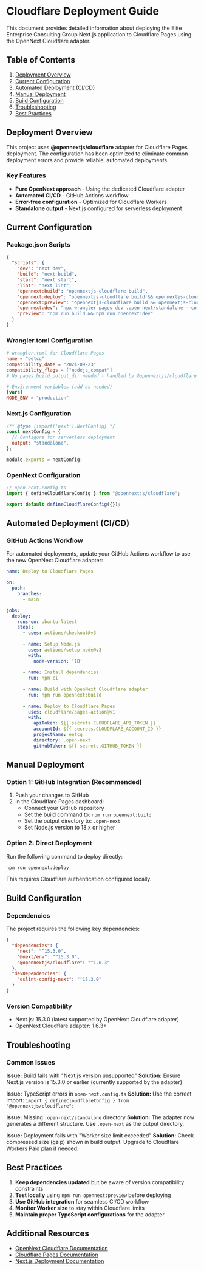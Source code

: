 # Cloudflare Deployment Guide

This document provides detailed information about deploying the Elite Enterprise Consulting Group Next.js application to Cloudflare Pages using the OpenNext Cloudflare adapter.

## Table of Contents

1. [Deployment Overview](#deployment-overview)
2. [Current Configuration](#current-configuration)
3. [Automated Deployment (CI/CD)](#automated-deployment-cicd)
4. [Manual Deployment](#manual-deployment)
5. [Build Configuration](#build-configuration)
6. [Troubleshooting](#troubleshooting)
7. [Best Practices](#best-practices)

## Deployment Overview

This project uses **@opennextjs/cloudflare** adapter for Cloudflare Pages deployment. The configuration has been optimized to eliminate common deployment errors and provide reliable, automated deployments.

### Key Features

- **Pure OpenNext approach** - Using the dedicated Cloudflare adapter
- **Automated CI/CD** - GitHub Actions workflow
- **Error-free configuration** - Optimized for Cloudflare Workers
- **Standalone output** - Next.js configured for serverless deployment

## Current Configuration

### Package.json Scripts

```json
{
  "scripts": {
    "dev": "next dev",
    "build": "next build",
    "start": "next start",
    "lint": "next lint",
    "opennext:build": "opennextjs-cloudflare build",
    "opennext:deploy": "opennextjs-cloudflare build && opennextjs-cloudflare deploy",
    "opennext:preview": "opennextjs-cloudflare build && opennextjs-cloudflare preview",
    "opennext:dev": "npx wrangler pages dev .open-next/standalone --compatibility-flag=nodejs_compat",
    "preview": "npm run build && npm run opennext:dev"
  }
}
```

### Wrangler.toml Configuration

```toml
# wrangler.toml for Cloudflare Pages
name = "eetcg"
compatibility_date = "2024-09-23"
compatibility_flags = ["nodejs_compat"]
# No pages_build_output_dir needed - handled by @opennextjs/cloudflare

# Environment variables (add as needed)
[vars]
NODE_ENV = "production"
```

### Next.js Configuration

```javascript
/** @type {import('next').NextConfig} */
const nextConfig = {
  // Configure for serverless deployment
  output: "standalone",
};

module.exports = nextConfig;
```

### OpenNext Configuration

```typescript
// open-next.config.ts
import { defineCloudflareConfig } from "@opennextjs/cloudflare";

export default defineCloudflareConfig({});
```

## Automated Deployment (CI/CD)

### GitHub Actions Workflow

For automated deployments, update your GitHub Actions workflow to use the new OpenNext Cloudflare adapter:

```yaml
name: Deploy to Cloudflare Pages

on:
  push:
    branches:
      - main

jobs:
  deploy:
    runs-on: ubuntu-latest
    steps:
      - uses: actions/checkout@v3
      
      - name: Setup Node.js
        uses: actions/setup-node@v3
        with:
          node-version: '18'
          
      - name: Install dependencies
        run: npm ci
        
      - name: Build with OpenNext Cloudflare adapter
        run: npm run opennext:build
        
      - name: Deploy to Cloudflare Pages
        uses: cloudflare/pages-action@v1
        with:
          apiToken: ${{ secrets.CLOUDFLARE_API_TOKEN }}
          accountId: ${{ secrets.CLOUDFLARE_ACCOUNT_ID }}
          projectName: eetcg
          directory: .open-next
          gitHubToken: ${{ secrets.GITHUB_TOKEN }}
```

## Manual Deployment

### Option 1: GitHub Integration (Recommended)

1. Push your changes to GitHub
2. In the Cloudflare Pages dashboard:
   - Connect your GitHub repository
   - Set the build command to: `npm run opennext:build`
   - Set the output directory to: `.open-next`
   - Set Node.js version to 18.x or higher

### Option 2: Direct Deployment

Run the following command to deploy directly:

```bash
npm run opennext:deploy
```

This requires Cloudflare authentication configured locally.

## Build Configuration

### Dependencies

The project requires the following key dependencies:

```json
{
  "dependencies": {
    "next": "^15.3.0",
    "@next/env": "^15.3.0",
    "@opennextjs/cloudflare": "^1.6.3"
  },
  "devDependencies": {
    "eslint-config-next": "^15.3.0"
  }
}
```

### Version Compatibility

- Next.js: 15.3.0 (latest supported by OpenNext Cloudflare adapter)
- OpenNext Cloudflare adapter: 1.6.3+

## Troubleshooting

### Common Issues

**Issue:** Build fails with "Next.js version unsupported"
**Solution:** Ensure Next.js version is 15.3.0 or earlier (currently supported by the adapter)

**Issue:** TypeScript errors in `open-next.config.ts`
**Solution:** Use the correct import: `import { defineCloudflareConfig } from "@opennextjs/cloudflare";`

**Issue:** Missing `.open-next/standalone` directory
**Solution:** The adapter now generates a different structure. Use `.open-next` as the output directory.

**Issue:** Deployment fails with "Worker size limit exceeded"
**Solution:** Check compressed size (gzip) shown in build output. Upgrade to Cloudflare Workers Paid plan if needed.

## Best Practices

1. **Keep dependencies updated** but be aware of version compatibility constraints
2. **Test locally** using `npm run opennext:preview` before deploying
3. **Use GitHub integration** for seamless CI/CD workflow
4. **Monitor Worker size** to stay within Cloudflare limits
5. **Maintain proper TypeScript configurations** for the adapter

## Additional Resources

- [OpenNext Cloudflare Documentation](https://opennext.js.org/cloudflare)
- [Cloudflare Pages Documentation](https://developers.cloudflare.com/pages)
- [Next.js Deployment Documentation](https://nextjs.org/docs/deployment)
